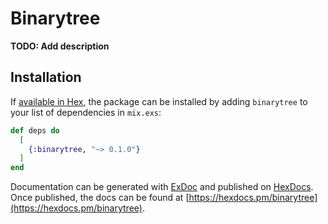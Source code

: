# Binarytree

**TODO: Add description**

## Installation

If [available in Hex](https://hex.pm/docs/publish), the package can be installed
by adding `binarytree` to your list of dependencies in `mix.exs`:

```elixir
def deps do
  [
    {:binarytree, "~> 0.1.0"}
  ]
end
```

Documentation can be generated with [ExDoc](https://github.com/elixir-lang/ex_doc)
and published on [HexDocs](https://hexdocs.pm). Once published, the docs can
be found at [https://hexdocs.pm/binarytree](https://hexdocs.pm/binarytree).

